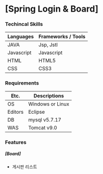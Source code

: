 # [Spring Login & Board]

### Techincal Skills
| Languages | Frameworks / Tools |
|-----------|--------------------|
|JAVA       |Jsp, Jstl           |
|Javascript |Javascript          |
|HTML       |HTML5               |
|CSS        |CSS3                |

### Requirements
|Etc.       |Descriptions            |
|-----------|------------------------|
|OS         |Windows or Linux        |
|Editors    |Eclipse                 |
|DB         |mysql v5.7.17           |
|WAS        |Tomcat v9.0             |

### Features

##### [Board]
- 게시판 리스트
